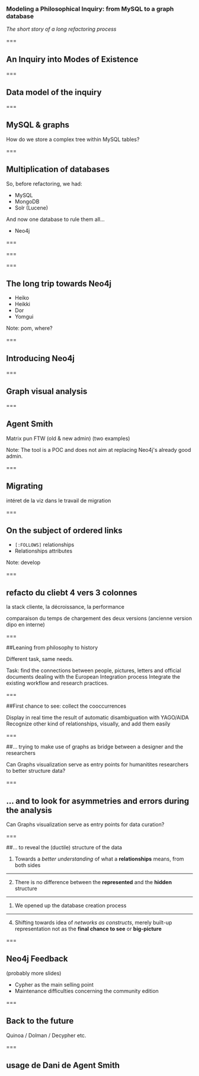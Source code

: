 ### Modeling a Philosophical Inquiry: from MySQL to a graph database
*The short story of a long refactoring process*

===

## An Inquiry into Modes of Existence

===

## Data model of the inquiry

===

## MySQL & graphs

How do we store a complex tree within MySQL tables?

===

## Multiplication of databases

So, before refactoring, we had:

* MySQL
* MongoDB
* Solr (Lucene)

And now one database to rule them all...

* Neo4j

===

<!-- .slide: data-background="img/project.png" data-background-size="1000px" -->

===

<!-- .slide: data-background="img/kill.png" data-background-size="1000px" -->

===

## The long trip towards Neo4j

* Heiko
* Heikki
* Dor
* Yomgui

Note: pom, where?

===

## Introducing Neo4j




===

## Graph visual analysis




===

## Agent Smith

Matrix pun FTW (old & new admin) (two examples)

Note: The tool is a POC and does not aim at replacing Neo4j's already good admin.




===

## Migrating
intéret de la viz dans le travail de migration



===

## On the subject of ordered links

* `[:FOLLOWS]` relationships
* Relationships attributes

Note: develop




===

## refacto du cliebt 4 vers 3 colonnes
la stack cliente, la décroissance, la performance

comparaison du temps de chargement des deux versions (ancienne version dipo en interne)




===

##Leaning from philosophy to history

Different task, same needs.

Task: find the connections between people, pictures, letters and official documents dealing with the European Integration process
Integrate the existing workflow and research practices.




===

##First chance to see: collect the cooccurrences

Display in real time the result of automatic disambiguation with YAGO/AIDA
Recognize other kind of relationships, visually, and add them easily




===

##... trying to make use of graphs as bridge between a designer and the researchers

Can Graphs visualization serve as entry points for humanitites researchers to better structure data?




===

... and to look for asymmetries and errors during the analysis
---

Can Graphs visualization serve as entry points for data curation?




===

##... to reveal the (ductile) structure of the data


1. Towards a *better understanding* of what a **relationships** means, from both sides

---

2. There is no difference between the **represented** and the **hidden** structure

---

1.  We opened up the database creation process

---

4. Shifting towards idea of *networks as constructs*, merely built-up representation not as the **final chance to see** or **big-picture**





===

## Neo4j Feedback

(probably more slides)

* Cypher as the main selling point
* Maintenance difficulties concerning the community edition




===

## Back to the future

Quinoa / Dolman / Decypher etc.





===

## usage de Dani de Agent Smith
